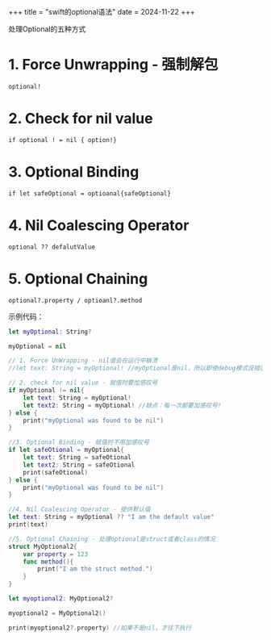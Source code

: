 +++
title = "swift的optional语法"
date = 2024-11-22
+++

处理Optional的五种方式

# 1. Force Unwrapping - 强制解包	

````
optional!
````

# 2. Check for nil value	

````
if optional ! = nil { option!}
````

# 3. Optional Binding		

````
if let safeOptional = optioanal{safeOptional}
````

# 4. Nil Coalescing Operator	

````
optional ?? defalutValue
````

# 5. Optional Chaining	

````
optional?.property / optioanl?.method
````

示例代码：

```swift
let myOptional: String?

myOptional = nil

// 1. Force UnWrapping - nil值会在运行中崩溃
//let text: String = myOptional! //myOptional是nil，所以即使debug模式没错误，也会crash at runtime

// 2. check for nil value - 赋值时要加感叹号
if myOptional != nil{
    let text: String = myOptional!
    let text2: String = myOptional! //缺点：每一次都要加感叹号!
} else {
    print("myOptional was found to be nil")
}

//3. Optional Binding - 赋值时不用加感叹号
if let safeOtional = myOptional{
    let text: String = safeOtional
    let text2: String = safeOtional
    print(safeOtional)
} else {
    print("myOptional was found to be nil")
}

//4. Nil Coalescing Operator - 提供默认值
let text: String = myOptional ?? "I am the default value"
print(text)

//5. Optional Chaining - 处理optional是struct或者class的情况
struct MyOptional2{
    var property = 123
    func method(){
        print("I am the struct method.")
    }
}

let myoptional2: MyOptional2?

myoptional2 = MyOptional2()

print(myoptional2?.property) //如果不是nil，才往下执行
```
